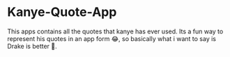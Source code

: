 # Kanye-Quote-App

This apps contains all the quotes that kanye has ever used. Its a fun way to represent his quotes in an app form 😂, so basically what i want to say is Drake is better 😤.
